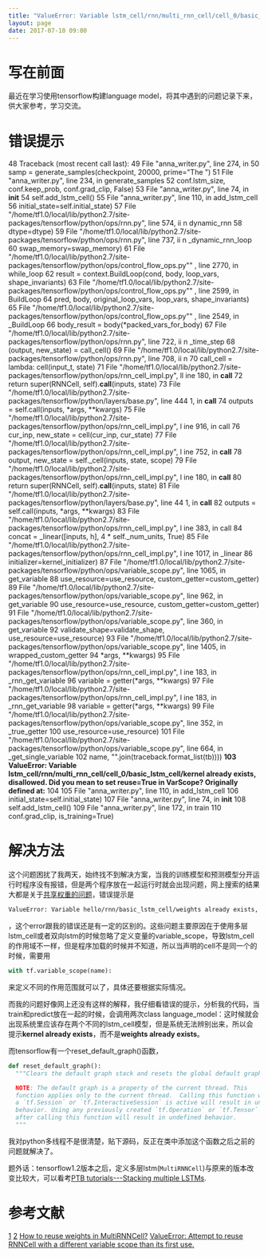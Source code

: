 ```yaml
---
title: "ValueError: Variable lstm_cell/rnn/multi_rnn_cell/cell_0/basic_lstm_cell/kernel already exists,     disallowed. Did you mean to set reuse=True in VarScope? Originally defined at:"
layout: page
date: 2017-07-10 09:00
---
```

# 写在前面
最近在学习使用tensorflow构建language model，将其中遇到的问题记录下来，供大家参考，学习交流。

# 错误提示
 48 Traceback (most recent call last):
 49   File "anna_writer.py", line 274, in <module>
 50     samp = generate_samples(checkpoint, 20000, prime="The ")
 51   File "anna_writer.py", line 234, in generate_samples
 52     conf.lstm_size, conf.keep_prob, conf.grad_clip, False)
 53   File "anna_writer.py", line 74, in __init__
 54     self.add_lstm_cell()
 55   File "anna_writer.py", line 110, in add_lstm_cell
 56     initial_state=self.initial_state)
 57   File "/home/tf1.0/local/lib/python2.7/site-packages/tensorflow/python/ops/rnn.py", line 574, ii
    n dynamic_rnn
 58     dtype=dtype)
 59   File "/home/tf1.0/local/lib/python2.7/site-packages/tensorflow/python/ops/rnn.py", line 737, ii
    n _dynamic_rnn_loop
 60     swap_memory=swap_memory)
 61   File "/home/tf1.0/local/lib/python2.7/site-packages/tensorflow/python/ops/control_flow_ops.py""
    , line 2770, in while_loop
 62     result = context.BuildLoop(cond, body, loop_vars, shape_invariants)
 63   File "/home/tf1.0/local/lib/python2.7/site-packages/tensorflow/python/ops/control_flow_ops.py""
    , line 2599, in BuildLoop
 64     pred, body, original_loop_vars, loop_vars, shape_invariants)
 65   File "/home/tf1.0/local/lib/python2.7/site-packages/tensorflow/python/ops/control_flow_ops.py""
    , line 2549, in _BuildLoop
 66     body_result = body(*packed_vars_for_body)
 67   File "/home/tf1.0/local/lib/python2.7/site-packages/tensorflow/python/ops/rnn.py", line 722, ii
    n _time_step
 68     (output, new_state) = call_cell()
 69   File "/home/tf1.0/local/lib/python2.7/site-packages/tensorflow/python/ops/rnn.py", line 708, ii
    n <lambda>
 70     call_cell = lambda: cell(input_t, state)
 71   File "/home/tf1.0/local/lib/python2.7/site-packages/tensorflow/python/ops/rnn_cell_impl.py", ll
    ine 180, in __call__
 72     return super(RNNCell, self).__call__(inputs, state)
 73   File "/home/tf1.0/local/lib/python2.7/site-packages/tensorflow/python/layers/base.py", line 444
    1, in __call__
 74     outputs = self.call(inputs, *args, **kwargs)
 75   File "/home/tf1.0/local/lib/python2.7/site-packages/tensorflow/python/ops/rnn_cell_impl.py", l    ine 916, in call
 76     cur_inp, new_state = cell(cur_inp, cur_state)
 77   File "/home/tf1.0/local/lib/python2.7/site-packages/tensorflow/python/ops/rnn_cell_impl.py", l    ine 752, in __call__
 78     output, new_state = self._cell(inputs, state, scope)
 79   File "/home/tf1.0/local/lib/python2.7/site-packages/tensorflow/python/ops/rnn_cell_impl.py", l    ine 180, in __call__
 80     return super(RNNCell, self).__call__(inputs, state)
 81   File "/home/tf1.0/local/lib/python2.7/site-packages/tensorflow/python/layers/base.py", line 44    1, in __call__
 82     outputs = self.call(inputs, *args, **kwargs)
 83   File "/home/tf1.0/local/lib/python2.7/site-packages/tensorflow/python/ops/rnn_cell_impl.py", l    ine 383, in call
 84     concat = _linear([inputs, h], 4 * self._num_units, True)
 85   File "/home/tf1.0/local/lib/python2.7/site-packages/tensorflow/python/ops/rnn_cell_impl.py", l    ine 1017, in _linear
 86     initializer=kernel_initializer)
 87   File "/home/tf1.0/local/lib/python2.7/site-packages/tensorflow/python/ops/variable_scope.py",     line 1065, in get_variable
 88     use_resource=use_resource, custom_getter=custom_getter)
 89   File "/home/tf1.0/local/lib/python2.7/site-packages/tensorflow/python/ops/variable_scope.py",     line 962, in get_variable
 90     use_resource=use_resource, custom_getter=custom_getter)
 91   File "/home/tf1.0/local/lib/python2.7/site-packages/tensorflow/python/ops/variable_scope.py",     line 360, in get_variable
 92     validate_shape=validate_shape, use_resource=use_resource)
 93   File "/home/tf1.0/local/lib/python2.7/site-packages/tensorflow/python/ops/variable_scope.py",     line 1405, in wrapped_custom_getter
 94     *args, **kwargs)
 95   File "/home/tf1.0/local/lib/python2.7/site-packages/tensorflow/python/ops/rnn_cell_impl.py", l    ine 183, in _rnn_get_variable
 96     variable = getter(*args, **kwargs)
 97   File "/home/tf1.0/local/lib/python2.7/site-packages/tensorflow/python/ops/rnn_cell_impl.py", l    ine 183, in _rnn_get_variable
 98     variable = getter(*args, **kwargs)
 99   File "/home/tf1.0/local/lib/python2.7/site-packages/tensorflow/python/ops/variable_scope.py",     line 352, in _true_getter
100     use_resource=use_resource)
101   File "/home/tf1.0/local/lib/python2.7/site-packages/tensorflow/python/ops/variable_scope.py",     line 664, in _get_single_variable
102     name, "".join(traceback.format_list(tb))))
**103 ValueError: Variable lstm_cell/rnn/multi_rnn_cell/cell_0/basic_lstm_cell/kernel already exists,     disallowed. Did you mean to set reuse=True in VarScope? Originally defined at:**
104
105   File "anna_writer.py", line 110, in add_lstm_cell
106     initial_state=self.initial_state)
107   File "anna_writer.py", line 74, in __init__
108     self.add_lstm_cell()
109   File "anna_writer.py", line 172, in train
110     conf.grad_clip, is_training=True)

# 解决方法
这个问题困扰了我两天，始终找不到解决方案，当我的训练模型和预测模型分开运行时程序没有报错，但是两个程序放在一起运行时就会出现问题，网上搜索的结果大都是关于[共享权重的问题](https://stackoverflow.com/questions/43957967/tensorflow-v1-1-0-multi-rnn-basiclstmcell-error-reuse-parameter-python-3-5)，错误提示是
```bash
ValueError: Variable hello/rnn/basic_lstm_cell/weights already exists, disallowed. Did you mean to set reuse=True in VarScope?
```
，这个error跟我的错误还是有一定的区别的。这些问题主要原因在于使用多层lstm_cell或者双向lstm的时候忽略了定义变量的variable_scope，导致lstm_cell的作用域不一样，但是程序加载的时候并不知道，所以当声明的cell不是同一个的时候，需要用
```python
with tf.variable_scope(name):
```
来定义不同的作用范围就可以了，具体还要根据实际情况。

而我的问题好像网上还没有这样的解释，我仔细看错误的提示，分析我的代码，当train和predict放在一起的时候，会调用两次class language_model：这时候就会出现系统里应该存在两个不同的lstm_cell模型，但是系统无法辨别出来，所以会提示**kernel already exists**，而不是**weights already exists**。

而tensorflow有一个reset_default_graph()函数，

```python
def reset_default_graph():
  """Clears the default graph stack and resets the global default graph.

  NOTE: The default graph is a property of the current thread. This
  function applies only to the current thread.  Calling this function while
  a `tf.Session` or `tf.InteractiveSession` is active will result in undefined
  behavior. Using any previously created `tf.Operation` or `tf.Tensor` objects
  after calling this function will result in undefined behavior.
  """
```
我对python多线程不是很清楚，贴下源码，反正在类中添加这个函数之后之前的问题就解决了。

题外话：tensorflow1.2版本之后，定义多层lstm(```MultiRNNCell```)与原来的版本改变比较大，可以看考[PTB tutorials---Stacking multiple LSTMs](https://www.tensorflow.org/tutorials/recurrent#recurrent-neural-networks).

# 参考文献

[1](http://blog.csdn.net/u014283248/article/details/64440268)
[2](http://www.cnblogs.com/max-hu/p/7101164.html)
[How to reuse weights in MultiRNNCell?](https://stackoverflow.com/questions/43935609/how-to-reuse-weights-in-multirnncell)
[ValueError: Attempt to reuse RNNCell with a different variable scope than its first use.](https://github.com/tensorflow/tensorflow/issues/8191)